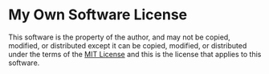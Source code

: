# My Own Software License

This software is the property of the author, and may not be copied, modified, or distributed except it can be copied, modified, or distributed under the terms of the [MIT License](https://opensource.org/licenses/MIT) and this is the license that applies to this software.
